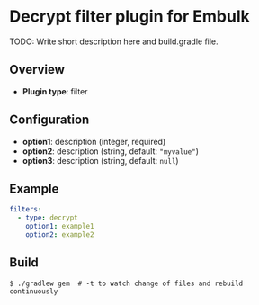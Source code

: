 # Decrypt filter plugin for Embulk

TODO: Write short description here and build.gradle file.

## Overview

* **Plugin type**: filter

## Configuration

- **option1**: description (integer, required)
- **option2**: description (string, default: `"myvalue"`)
- **option3**: description (string, default: `null`)

## Example

```yaml
filters:
  - type: decrypt
    option1: example1
    option2: example2
```


## Build

```
$ ./gradlew gem  # -t to watch change of files and rebuild continuously
```
